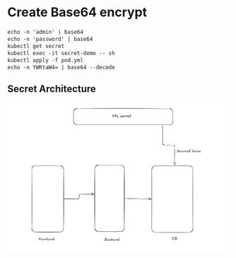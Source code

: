  # Create Base64 encrypt 
 ```
echo -n 'admin' | base64
echo -n 'password' | base64 
kubectl get secret
kubectl exec -it secret-demo -- sh
kubectl apply -f pod.yml
echo -n YWRtaW4= | base64 --decode
```

## Secret Architecture

![Architecture diagram](secret.png)